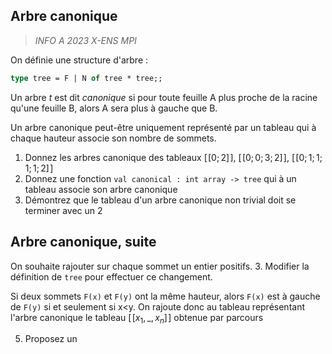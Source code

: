 
## Arbre canonique
> *INFO A 2023 X-ENS MPI*

On définie une structure d'arbre :
```ocaml
type tree = F | N of tree * tree;;
``` 
Un arbre _t_ est dit *canonique* si pour toute feuille A plus proche de la racine qu'une feuille B, alors A sera plus à gauche que B.

Un arbre canonique peut-être uniquement représenté par un tableau qui à chaque hauteur associe son nombre de sommets.

1. Donnez les arbres canonique des tableaux $[\![0;2]\!]$, $[\![0;0;3;2]\!]$, $[\![0;1;1;1;1;2]\!]$
2. Donnez une fonction `val canonical : int array -> tree` qui à un tableau associe son arbre canonique
3. Démontrez que le tableau d'un arbre canonique non trivial doit se terminer avec un 2

## Arbre canonique, suite
On souhaite rajouter sur chaque sommet un entier positifs.
3. Modifier la définition de `tree` pour effectuer ce changement.

Si deux sommets `F(x)` et `F(y)` ont la même hauteur, alors `F(x)` est à gauche de `F(y)` si et seulement si x<y. On rajoute donc au tableau représentant l'arbre canonique le tableau $[\![x_1,\_,x_n]\!]$ obtenue par parcours 

5.  Proposez un 
<!--stackedit_data:
eyJoaXN0b3J5IjpbMjAwMTU5NDI2Nl19
-->